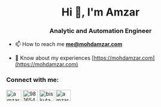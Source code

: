 <h1 align="center">Hi 👋, I'm Amzar</h1>
<h3 align="center">Analytic and Automation Engineer</h3>

- 📫 How to reach me **me@mohdamzar.com**

- 📄 Know about my experiences [https://mohdamzar.com](https://mohdamzar.com)

<h3 align="left">Connect with me:</h3>
<p align="left">
<a href="https://linkedin.com/in/amzar96" target="blank"><img align="center" src="https://raw.githubusercontent.com/rahuldkjain/github-profile-readme-generator/master/src/images/icons/Social/linked-in-alt.svg" alt="amzar96" height="30" width="40" /></a>
<a href="https://stackoverflow.com/users/9816541" target="blank"><img align="center" src="https://raw.githubusercontent.com/rahuldkjain/github-profile-readme-generator/master/src/images/icons/Social/stack-overflow.svg" alt="9816541" height="30" width="40" /></a>
<a href="https://kaggle.com/biskutam" target="blank"><img align="center" src="https://raw.githubusercontent.com/rahuldkjain/github-profile-readme-generator/master/src/images/icons/Social/kaggle.svg" alt="biskutam" height="30" width="40" /></a>
<a href="https://www.leetcode.com/amzar96" target="blank"><img align="center" src="https://raw.githubusercontent.com/rahuldkjain/github-profile-readme-generator/master/src/images/icons/Social/leet-code.svg" alt="amzar96" height="30" width="40" /></a>
</p>

